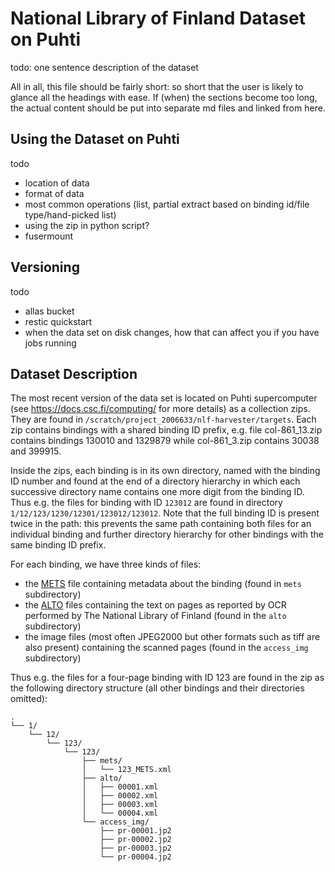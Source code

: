 # National Library of Finland Dataset on Puhti

todo: one sentence description of the dataset

All in all, this file should be fairly short: so short that the user is likely
to glance all the headings with ease. If (when) the sections become too long,
the actual content should be put into separate md files and linked from here.

## Using the Dataset on Puhti

todo
- location of data
- format of data
- most common operations (list, partial extract based on binding id/file
  type/hand-picked list)
- using the zip in python script?
- fusermount


## Versioning

todo
- allas bucket
- restic quickstart
- when the data set on disk changes, how that can affect you if you have jobs
  running


## Dataset Description

The most recent version of the data set is located on Puhti supercomputer (see
https://docs.csc.fi/computing/ for more details) as a collection zips. They are
found in `/scratch/project_2006633/nlf-harvester/targets`. Each zip contains
bindings with a shared binding ID prefix, e.g. file col-861_13.zip contains
bindings 130010 and 1329879 while col-861_3.zip contains 30038 and 399915.

Inside the zips, each binding is in its own directory, named with the binding
ID number and found at the end of a directory hierarchy in which each
successive directory name contains one more digit from the binding ID. Thus
e.g. the files for binding with ID `123012` are found in directory
`1/12/123/1230/12301/123012/123012`.  Note that the full binding ID is present
twice in the path: this prevents the same path containing both files for an
individual binding and further directory hierarchy for other bindings with the
same binding ID prefix.

For each binding, we have three kinds of files:
- the [METS](https://www.loc.gov/standards/mets/) file containing metadata
  about the binding (found in `mets` subdirectory)
- the [ALTO](https://www.loc.gov/standards/alto/) files containing the text on
  pages as reported by OCR performed by The National Library of Finland (found
  in the `alto` subdirectory)
- the image files (most often JPEG2000 but other formats such as tiff are also
  present) containing the scanned pages (found in the `access_img`
  subdirectory)

Thus e.g. the files for a four-page binding with ID 123 are found in the zip as
the following directory structure (all other bindings and their directories
omitted):
```
.
└── 1/
    └── 12/
        └── 123/
            └── 123/
                ├── mets/
                │   └── 123_METS.xml
                ├── alto/
                │   ├── 00001.xml
                │   ├── 00002.xml
                │   ├── 00003.xml
                │   └── 00004.xml
                └── access_img/
                    ├── pr-00001.jp2
                    ├── pr-00002.jp2
                    ├── pr-00003.jp2
                    └── pr-00004.jp2
```
